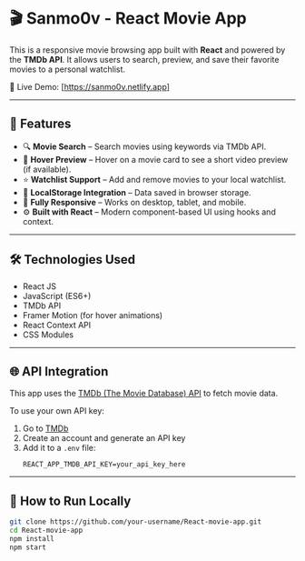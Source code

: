 # 🎬 Sanmo0v - React Movie App

This is a responsive movie browsing app built with **React** and powered by the **TMDb API**. It allows users to search, preview, and save their favorite movies to a personal watchlist.

🚀 Live Demo: [https://sanmo0v.netlify.app]

---

## 📌 Features

- 🔍 **Movie Search** – Search movies using keywords via TMDb API.
- 🎥 **Hover Preview** – Hover on a movie card to see a short video preview (if available).
- ⭐ **Watchlist Support** – Add and remove movies to your local watchlist.
- 🧠 **LocalStorage Integration** – Data saved in browser storage.
- 📱 **Fully Responsive** – Works on desktop, tablet, and mobile.
- ⚙️ **Built with React** – Modern component-based UI using hooks and context.

---

## 🛠️ Technologies Used

- React JS
- JavaScript (ES6+)
- TMDb API
- Framer Motion (for hover animations)
- React Context API
- CSS Modules

---

## 🌐 API Integration

This app uses the [TMDb (The Movie Database) API](https://www.themoviedb.org/documentation/api) to fetch movie data.

To use your own API key:

1. Go to [TMDb](https://www.themoviedb.org/)
2. Create an account and generate an API key
3. Add it to a `.env` file:
    ```
    REACT_APP_TMDB_API_KEY=your_api_key_here
    ```

---

## 🧪 How to Run Locally

```bash
git clone https://github.com/your-username/React-movie-app.git
cd React-movie-app
npm install
npm start

